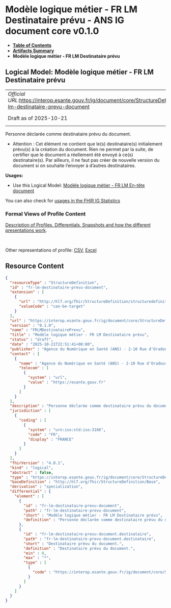 # Modèle logique métier - FR LM Destinataire prévu - ANS IG document core v0.1.0

* [**Table of Contents**](toc.md)
* [**Artifacts Summary**](artifacts.md)
* **Modèle logique métier - FR LM Destinataire prévu**

## Logical Model: Modèle logique métier - FR LM Destinataire prévu 

| | |
| :--- | :--- |
| *Official URL*:https://interop.esante.gouv.fr/ig/document/core/StructureDefinition/fr-lm-destinataire-prevu-document | *Version*:0.1.0 |
| Draft as of 2025-10-21 | *Computable Name*:FRLMDestinatairePrevu |

 
Personne déclarée comme destinataire prévu du document. 
* Attention : Cet élément ne contient que le(s) destinataire(s) initialement prévu(s) à la création du document. Rien ne permet par la suite, de certifier que le document a réellement été envoyé à ce(s) destinataire(s). Par ailleurs, il ne faut pas créer de nouvelle version du document si on souhaite l’envoyer à d’autres destinataires.
 

**Usages:**

* Use this Logical Model: [Modèle logique métier - FR LM En-tête document](StructureDefinition-fr-lm-entete-document.md)

You can also check for [usages in the FHIR IG Statistics](https://packages2.fhir.org/xig/ans.document.fr.core|current/StructureDefinition/fr-lm-destinataire-prevu-document)

### Formal Views of Profile Content

 [Description of Profiles, Differentials, Snapshots and how the different presentations work](http://build.fhir.org/ig/FHIR/ig-guidance/readingIgs.html#structure-definitions). 

 

Other representations of profile: [CSV](StructureDefinition-fr-lm-destinataire-prevu-document.csv), [Excel](StructureDefinition-fr-lm-destinataire-prevu-document.xlsx) 



## Resource Content

```json
{
  "resourceType" : "StructureDefinition",
  "id" : "fr-lm-destinataire-prevu-document",
  "extension" : [
    {
      "url" : "http://hl7.org/fhir/StructureDefinition/structuredefinition-type-characteristics",
      "valueCode" : "can-be-target"
    }
  ],
  "url" : "https://interop.esante.gouv.fr/ig/document/core/StructureDefinition/fr-lm-destinataire-prevu-document",
  "version" : "0.1.0",
  "name" : "FRLMDestinatairePrevu",
  "title" : "Modèle logique métier - FR LM Destinataire prévu",
  "status" : "draft",
  "date" : "2025-10-21T22:51:41+00:00",
  "publisher" : "Agence du Numérique en Santé (ANS) - 2-10 Rue d'Oradour-sur-Glane, 75015 Paris",
  "contact" : [
    {
      "name" : "Agence du Numérique en Santé (ANS) - 2-10 Rue d'Oradour-sur-Glane, 75015 Paris",
      "telecom" : [
        {
          "system" : "url",
          "value" : "https://esante.gouv.fr"
        }
      ]
    }
  ],
  "description" : "Personne déclarée comme destinataire prévu du document.\n- Attention : Cet élément ne contient que le(s) destinataire(s) initialement prévu(s) à la création du document. Rien ne permet par la suite, de certifier que le document a réellement été envoyé à ce(s) destinataire(s).\n Par ailleurs, il ne faut pas créer de nouvelle version du document si on souhaite l'envoyer à d'autres destinataires.",
  "jurisdiction" : [
    {
      "coding" : [
        {
          "system" : "urn:iso:std:iso:3166",
          "code" : "FR",
          "display" : "FRANCE"
        }
      ]
    }
  ],
  "fhirVersion" : "4.0.1",
  "kind" : "logical",
  "abstract" : false,
  "type" : "https://interop.esante.gouv.fr/ig/document/core/StructureDefinition/fr-lm-destinataire-prevu-document",
  "baseDefinition" : "http://hl7.org/fhir/StructureDefinition/Base",
  "derivation" : "specialization",
  "differential" : {
    "element" : [
      {
        "id" : "fr-lm-destinataire-prevu-document",
        "path" : "fr-lm-destinataire-prevu-document",
        "short" : "Modèle logique métier - FR LM Destinataire prévu",
        "definition" : "Personne déclarée comme destinataire prévu du document.\n- Attention : Cet élément ne contient que le(s) destinataire(s) initialement prévu(s) à la création du document. Rien ne permet par la suite, de certifier que le document a réellement été envoyé à ce(s) destinataire(s).\n Par ailleurs, il ne faut pas créer de nouvelle version du document si on souhaite l'envoyer à d'autres destinataires."
      },
      {
        "id" : "fr-lm-destinataire-prevu-document.destinataire",
        "path" : "fr-lm-destinataire-prevu-document.destinataire",
        "short" : "Destinataire prévu du document.",
        "definition" : "Destinataire prévu du document.",
        "min" : 0,
        "max" : "*",
        "type" : [
          {
            "code" : "https://interop.esante.gouv.fr/ig/document/core/StructureDefinition/fr-lm-personne-structure"
          }
        ]
      }
    ]
  }
}

```
